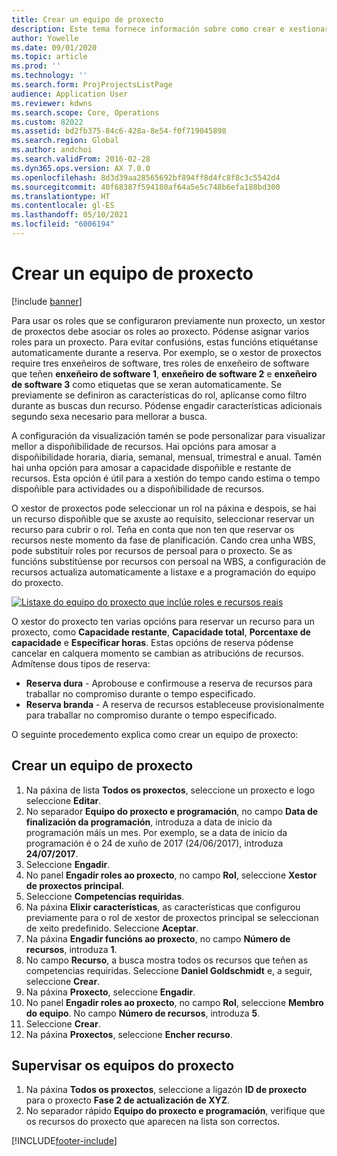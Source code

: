 ```yaml
---
title: Crear un equipo de proxecto
description: Este tema fornece información sobre como crear e xestionar equipos de proxecto.
author: Yowelle
ms.date: 09/01/2020
ms.topic: article
ms.prod: ''
ms.technology: ''
ms.search.form: ProjProjectsListPage
audience: Application User
ms.reviewer: kdwns
ms.search.scope: Core, Operations
ms.custom: 82022
ms.assetid: bd2fb375-84c6-428a-8e54-f0f719045898
ms.search.region: Global
ms.author: andchoi
ms.search.validFrom: 2016-02-28
ms.dyn365.ops.version: AX 7.0.0
ms.openlocfilehash: 8d3d39aa28565692bf894ff8d4fc8f8c3c5542d4
ms.sourcegitcommit: 40f68387f594180af64a5e5c748b6efa188bd300
ms.translationtype: HT
ms.contentlocale: gl-ES
ms.lasthandoff: 05/10/2021
ms.locfileid: "6006194"
---
```

# <a name="create-a-project-team"></a>Crear un equipo de proxecto

[!include [banner](../includes/banner.md)]

Para usar os roles que se configuraron previamente nun proxecto, un xestor de proxectos debe asociar os roles ao proxecto. Pódense asignar varios roles para un proxecto. Para evitar confusións, estas funcións etiquétanse automaticamente durante a reserva. Por exemplo, se o xestor de proxectos require tres enxeñeiros de software, tres roles de enxeñeiro de software que teñen **enxeñeiro de software 1**, **enxeñeiro de software 2** e **enxeñeiro de software 3** como etiquetas que se xeran automaticamente. Se previamente se definiron as características do rol, aplícanse como filtro durante as buscas dun recurso. Pódense engadir características adicionais segundo sexa necesario para mellorar a busca.

A configuración da visualización tamén se pode personalizar para visualizar mellor a dispoñibilidade de recursos. Hai opcións para amosar a dispoñibilidade horaria, diaria, semanal, mensual, trimestral e anual. Tamén hai unha opción para amosar a capacidade dispoñible e restante de recursos. Esta opción é útil para a xestión do tempo cando estima o tempo dispoñible para actividades ou a dispoñibilidade de recursos.

O xestor de proxectos pode seleccionar un rol na páxina e despois, se hai un recurso dispoñible que se axuste ao requisito, seleccionar reservar un recurso para cubrir o rol. Teña en conta que non ten que reservar os recursos neste momento da fase de planificación. Cando crea unha WBS, pode substituír roles por recursos de persoal para o proxecto. Se as funcións substitúense por recursos con persoal na WBS, a configuración de recursos actualiza automaticamente a listaxe e a programación do equipo do proxecto.

[![Listaxe do equipo do proxecto que inclúe roles e recursos reais](./media/projectresourcing03-1024x368.jpg)](./media/projectresourcing03.jpg) 

O xestor do proxecto ten varias opcións para reservar un recurso para un proxecto, como **Capacidade restante**, **Capacidade total**, **Porcentaxe de capacidade** e **Especificar horas**. Estas opcións de reserva pódense cancelar en calquera momento se cambian as atribucións de recursos. Admítense dous tipos de reserva:

- **Reserva dura** - Aprobouse e confirmouse a reserva de recursos para traballar no compromiso durante o tempo especificado.
- **Reserva branda** - A reserva de recursos estableceuse provisionalmente para traballar no compromiso durante o tempo especificado.

O seguinte procedemento explica como crear un equipo de proxecto:

## <a name="create-a-project-team"></a>Crear un equipo de proxecto

1. Na páxina de lista **Todos os proxectos**, seleccione un proxecto e logo seleccione **Editar**.
2. No separador **Equipo do proxecto e programación**, no campo **Data de finalización da programación**, introduza a data de inicio da programación máis un mes. Por exemplo, se a data de inicio da programación é o 24 de xuño de 2017 (24/06/2017), introduza **24/07/2017**.
3. Seleccione **Engadir**.
4. No panel **Engadir roles ao proxecto**, no campo **Rol**, seleccione **Xestor de proxectos principal**.
5. Seleccione **Competencias requiridas**.
6. Na páxina **Elixir características**, as características que configurou previamente para o rol de xestor de proxectos principal se seleccionan de xeito predefinido. Seleccione **Aceptar**.
7. Na páxina **Engadir funcións ao proxecto**, no campo **Número de recursos**, introduza **1**.
8. No campo **Recurso**, a busca mostra todos os recursos que teñen as competencias requiridas. Seleccione **Daniel Goldschmidt** e, a seguir, seleccione **Crear**.
9. Na páxina **Proxecto**, seleccione **Engadir**.
10. No panel **Engadir roles ao proxecto**, no campo **Rol**, seleccione **Membro do equipo**. No campo **Número de recursos**, introduza **5**.
11. Seleccione **Crear**.
12. Na páxina **Proxectos**, seleccione **Encher recurso**.

## <a name="monitor-project-teams"></a>Supervisar os equipos do proxecto
1. Na páxina **Todos os proxectos**, seleccione a ligazón **ID de proxecto** para o proxecto **Fase 2 de actualización de XYZ**.
2. No separador rápido **Equipo do proxecto e programación**, verifique que os recursos do proxecto que aparecen na lista son correctos.


[!INCLUDE[footer-include](../includes/footer-banner.md)]
